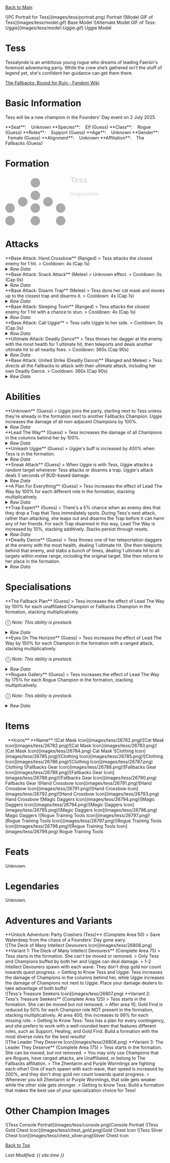 [Back to Main](index.md)

<span class="championPortraitsRow">
    <span class="championPortraitsColumn">
        <span class="championPortraitsImage">
            ![PC Portrait for Tess](images/tess/portrait.png)
        </span>
        <span>
        Portrait
        </span>
    </span>
    <span class="championPortraitsColumn">
        <span class="championPortraitsImage">
            ![Model GIF of Tess](images/tess/model.gif)
        </span>
        <span>
        Base Model
        </span>
    </span>
    <span class="championPortraitsColumn">
        <span class="championPortraitsImage">
            ![Alternate Model GIF of Tess: Uggie](images/tess/model-Uggie.gif)
        </span>
        <span>
        Uggie Model
        </span>
    </span>
</span>

# Tess

Tessalynde is an ambitious young rogue who dreams of leading Faerûn's foremost adventuring party. While the crew she’s gathered isn't the stuff of legend yet, she's confident her guidance can get them there.

[The Fallbacks: Bound for Ruin - Fandom Wiki](https://forgottenrealms.fandom.com/wiki/The_Fallbacks:_Bound_for_Ruin)

# Basic Information

Tess will be a new champion in the Founders' Day event on 2 July 2025.

<span class="champStatsTableColumn">
    <span class="champStatsTableRow">
        <span class="champStatsTableInfoHeader">
            <span style="margin-right:4px;">**Seat**:</span>
        </span>
        <span class="champStatsTableInfoSmall">
            <span style="margin-left:8px;">Unknown</span>
        </span>
    </span>
    <span class="champStatsTableRow">
        <span class="champStatsTableInfoHeader">
            <span style="margin-right:4px;">**Species**:</span>
        </span>
        <span class="champStatsTableInfoSmall">
            <span style="margin-left:8px;">Elf (Guess)</span>
        </span>
    </span>
    <span class="champStatsTableRow">
        <span class="champStatsTableInfoHeader">
            <span style="margin-right:4px;">**Class**:</span>
        </span>
        <span class="champStatsTableInfoSmall">
            <span style="margin-left:8px;">Rogue (Guess)</span>
        </span>
    </span>
    <span class="champStatsTableRow">
        <span class="champStatsTableInfoHeader">
            <span style="margin-right:4px;">**Roles**:</span>
        </span>
        <span class="champStatsTableInfoSmall">
            <span style="margin-left:8px;">Support (Guess)</span>
        </span>
    </span>
    <span class="champStatsTableRow">
        <span class="champStatsTableInfoHeader">
            <span style="margin-right:4px;">**Age**:</span>
        </span>
        <span class="champStatsTableInfoSmall">
            <span style="margin-left:8px;">Unknown</span>
        </span>
    </span>
    <span class="champStatsTableRow">
        <span class="champStatsTableInfoHeader">
            <span style="margin-right:4px;">**Gender**:</span>
        </span>
        <span class="champStatsTableInfoSmall">
            <span style="margin-left:8px;">Female (Guess)</span>
        </span>
    </span>
    <span class="champStatsTableRow">
        <span class="champStatsTableInfoHeader">
            <span style="margin-right:4px;">**Alignment**:</span>
        </span>
        <span class="champStatsTableInfoSmall">
            <span style="margin-left:8px;">Unknown</span>
        </span>
    </span>
    <span class="champStatsTableRow">
        <span class="champStatsTableInfoHeader">
            <span style="margin-right:4px;">**Affiliation**:</span>
        </span>
        <span class="champStatsTableInfoSmall">
            <span style="margin-left:8px;">The Fallbacks (Guess)</span>
        </span>
    </span>
</span>

# Formation

<span class="formationBorder">
    <svg xmlns="http://www.w3.org/2000/svg" id="Tess" fill="#aaa" data-formationName="Tess" data-campaignName="Dragondown" width="300" height="160"><circle cx="175" cy="105" r="15"/><circle cx="175" cy="145" r="15"/><circle cx="135" cy="85" r="15"/><circle cx="95" cy="25" r="15"/><circle cx="95" cy="65" r="15"/><circle cx="95" cy="105" r="15"/><circle cx="95" cy="145" r="15"/><circle cx="55" cy="85" r="15"/><circle cx="15" cy="105" r="15"/><circle cx="15" cy="145" r="15"/><text x="205" y="25" fill="#dcdcdc" font-size="25" font-family="Arial" font-weight="bold">Tess</text><text x="205" y="65" fill="#dcdcdc" font-size="15" font-family="Arial" font-weight="bold">Dragondown</text></svg>
</span>

# Attacks

<div markdown="1" class="abilityBorder"><div markdown="1" class="abilityBorderInner">
**Base Attack: Hand Crossbow** (Ranged)
> Tess attacks the closest enemy for 1 hit.  
> Cooldown: 4s (Cap 1s)
<details><summary><em>Raw Data</em></summary>
<p>
<pre>
{
    "id": 870,
    "name": "Hand Crossbow",
    "description": "Tess attacks the closest enemy for 1 hit.",
    "long_description": "",
    "graphic_id": 0,
    "target": "front",
    "num_targets": 1,
    "aoe_radius": 0,
    "damage_modifier": 1,
    "cooldown": 4,
    "animations": [
        {
            "type": "ranged_attack",
            "projectile": "pd_generic_projectile",
            "shoot_offset_y": -60,
            "shoot_frame": 8,
            "shoot_sound": 149,
            "hit_sound": 133,
            "projectile_details": {
                "hash": "67f52f8a67393eadfdc8ef2193442a04",
                "target_offset_y": 0,
                "projectile_speed": 2250,
                "projectile_graphic_id": 26775
            }
        }
    ],
    "tags": [
        "ranged"
    ],
    "damage_types": [
        "ranged"
    ]
}
</pre>
</p>
</details>
</div></div>

<div markdown="1" class="abilityBorder"><div markdown="1" class="abilityBorderInner">
**Base Attack: Snack Attack** (Melee)
> Unknown effect.  
> Cooldown: 0s (Cap 0s)
<details><summary><em>Raw Data</em></summary>
<p>
<pre>
{
    "id": 871,
    "name": "Snack Attack",
    "description": "",
    "long_description": "",
    "graphic_id": 0,
    "target": "random",
    "num_targets": 1,
    "aoe_radius": 0,
    "damage_modifier": 1,
    "cooldown": 0,
    "animations": [
        {
            "type": "melee_attack",
            "damage_frame": 3
        }
    ],
    "tags": [
        "melee",
        "ignore_cooldown_override"
    ],
    "damage_types": [
        "melee"
    ]
}
</pre>
</p>
</details>
</div></div>

<div markdown="1" class="abilityBorder"><div markdown="1" class="abilityBorderInner">
**Base Attack: Disarm Trap** (Melee)
> Tess dons her cat mask and moves up to the closest trap and disarms it.  
> Cooldown: 4s (Cap 1s)
<details><summary><em>Raw Data</em></summary>
<p>
<pre>
{
    "id": 873,
    "name": "Disarm Trap",
    "description": "Tess dons her cat mask and moves up to the closest trap and disarms it.",
    "long_description": "",
    "graphic_id": 0,
    "target": "none",
    "num_targets": 0,
    "aoe_radius": 0,
    "damage_modifier": 0,
    "cooldown": 4,
    "animations": [
        {
            "type": "melee_attack",
            "no_damage_display": true
        }
    ],
    "tags": [],
    "damage_types": [
        "melee"
    ]
}
</pre>
</p>
</details>
</div></div>

<div markdown="1" class="abilityBorder"><div markdown="1" class="abilityBorderInner">
**Base Attack: Sleeping Toxin** (Ranged)
> Tess attacks the closest enemy for 1 hit with a chance to stun.  
> Cooldown: 4s (Cap 1s)
<details><summary><em>Raw Data</em></summary>
<p>
<pre>
{
    "id": 874,
    "name": "Sleeping Toxin",
    "description": "Tess attacks the closest enemy for 1 hit with a chance to stun.",
    "long_description": "",
    "graphic_id": 0,
    "target": "front",
    "num_targets": 1,
    "aoe_radius": 0,
    "damage_modifier": 1,
    "cooldown": 4,
    "animations": [
        {
            "type": "ranged_attack",
            "projectile": "pd_generic_projectile",
            "shoot_offset_y": -60,
            "shoot_frame": 8,
            "shoot_sound": 149,
            "hit_sound": 133,
            "projectile_details": {
                "hash": "67f52f8a67393eadfdc8ef2193442a04",
                "target_offset_y": 0,
                "projectile_speed": 1850,
                "projectile_graphic_id": 26775
            },
            "stun_on_hit": 5,
            "stun_chance": 20
        }
    ],
    "tags": [
        "ranged"
    ],
    "damage_types": [
        "ranged"
    ]
}
</pre>
</p>
</details>
</div></div>

<div markdown="1" class="abilityBorder"><div markdown="1" class="abilityBorderInner">
**Base Attack: Call Uggie**
> Tess calls Uggie to her side.  
> Cooldown: 0s (Cap 0s)
<details><summary><em>Raw Data</em></summary>
<p>
<pre>
{
    "id": 872,
    "name": "Call Uggie",
    "description": "Tess calls Uggie to her side.",
    "long_description": "Tess calls Uggie to her side.",
    "graphic_id": 26837,
    "target": "none",
    "num_targets": 0,
    "aoe_radius": 0,
    "damage_modifier": 0,
    "cooldown": 0,
    "animations": [
        {
            "type": "call_uggie_ultimate",
            "no_damage_display": true
        }
    ],
    "tags": [
        "ignore_familiar",
        "ignore_cooldown_override"
    ],
    "damage_types": []
}
</pre>
</p>
</details>
</div></div>

<div markdown="1" class="abilityBorder"><div markdown="1" class="abilityBorderInner">
**Ultimate Attack: Deadly Dance**
> Tess throws her dagger at the enemy with the most health for 1 ultimate hit, then teleports and deals another ultimate hit to all nearby foes.  
> Cooldown: 360s (Cap 90s)
<details><summary><em>Raw Data</em></summary>
<p>
<pre>
{
    "id": 875,
    "name": "Deadly Dance",
    "description": "Tess attacks the enemy with the most health, then teleports and attacks all nearby foes.",
    "long_description": "Tess throws her dagger at the enemy with the most health for 1 ultimate hit, then teleports and deals another ultimate hit to all nearby foes.",
    "graphic_id": 26838,
    "target": "highest_health",
    "num_targets": 1,
    "aoe_radius": 150,
    "damage_modifier": 0.03,
    "cooldown": 360,
    "animations": [
        {
            "type": "ultimate_attack",
            "ultimate": "tess",
            "aoe_radius": 150,
            "shoot_offset_y": -35,
            "projectile_details": {
                "hash": "cfefe0019c9bad171d8e039c8b7e80aa",
                "target_offset_y": -10,
                "projectile_speed": 1500,
                "projectile_graphic_id": 26776,
                "rotation_speed": 720,
                "percent_height_offset": 2
            },
            "damage_frame": 8
        }
    ],
    "tags": [
        "ranged",
        "melee",
        "ultimate"
    ],
    "damage_types": []
}
</pre>
</p>
</details>
</div></div>

<div markdown="1" class="abilityBorder"><div markdown="1" class="abilityBorderInner">
**Base Attack: United Strike (Deadly Dance)** (Ranged and Melee)
> Tess directs all the Fallbacks to attack with their ultimate attack, including her own Deadly Dance.  
> Cooldown: 360s (Cap 90s)
<details><summary><em>Raw Data</em></summary>
<p>
<pre>
{
    "id": 877,
    "name": "United Strike (Deadly Dance)",
    "description": "Tess directs all the Fallbacks to make their ultimate attack.",
    "long_description": "Tess directs all the Fallbacks to attack with their ultimate attack, including her own Deadly Dance.",
    "graphic_id": 26839,
    "target": "none",
    "num_targets": 0,
    "aoe_radius": 0,
    "damage_modifier": 0.03,
    "cooldown": 360,
    "animations": [
        {
            "type": "united_strike_ultimate"
        }
    ],
    "tags": [
        "ranged",
        "melee"
    ],
    "damage_types": [
        "ranged",
        "melee"
    ]
}
</pre>
</p>
</details>
</div></div>

# Abilities

<div markdown="1" class="abilityBorder"><div markdown="1" class="abilityBorderInner">
**Unknown** (Guess)
> Uggie joins the party, starting next to Tess unless they're already in the formation next to another Fallbacks Champion. Uggie increases the damage of all non-adjacent Champions by 100%.
<details><summary><em>Raw Data</em></summary>
<p>
<pre>
{
    "id": 2346,
    "flavour_text": "",
    "description": {
        "desc": "Uggie joins the party, starting next to Tess unless they're already in the formation next to another Fallbacks Champion. Uggie increases the damage of all non-adjacent Champions by $(amount)%."
    },
    "effect_keys": [
        {
            "effect_string": "uggie_handler,100",
            "off_when_benched": true,
            "uggie_roaming_disable_index": 1,
            "uggie_priority": 5,
            "use_computed_amount_for_description": true
        },
        {
            "effect_string": "disallow_roaming_familiar_ult_trigger",
            "apply_manually": true
        }
    ],
    "requirements": "",
    "graphic_id": 26837,
    "large_graphic_id": 26837,
    "properties": {
        "is_formation_ability": true,
        "show_incoming": false,
        "owner_use_outgoing_description": true,
        "indexed_effect_properties": true,
        "per_effect_index_bonuses": true,
        "default_bonus_index": 0,
        "retain_on_slot_changed": true
    }
}
</pre>
</p>
</details>
</div></div>

<div markdown="1" class="abilityBorder"><div markdown="1" class="abilityBorderInner">
**Lead The Way** (Guess)
> Tess increases the damage of all Champions in the columns behind her by 100%.
<details><summary><em>Raw Data</em></summary>
<p>
<pre>
{
    "id": 2347,
    "flavour_text": "",
    "description": {
        "desc": "Tess increases the damage of all Champions in the columns behind her by $amount%."
    },
    "effect_keys": [
        {
            "effect_string": "hero_dps_multiplier_mult,100",
            "off_when_benched": true,
            "targets": [
                "behind"
            ]
        }
    ],
    "requirements": "",
    "graphic_id": 26824,
    "large_graphic_id": 26815,
    "properties": {
        "is_formation_ability": true,
        "owner_use_outgoing_description": true,
        "indexed_effect_properties": true,
        "per_effect_index_bonuses": true,
        "default_bonus_index": 0
    }
}
</pre>
</p>
</details>
</div></div>

<div markdown="1" class="abilityBorder"><div markdown="1" class="abilityBorderInner">
**Unleash Uggie** (Guess)
> Uggie's buff is increased by 400% when Tess is in the formation.
<details><summary><em>Raw Data</em></summary>
<p>
<pre>
{
    "id": 2348,
    "flavour_text": "",
    "description": {
        "desc": "Uggie's buff is increased by $amount% when Tess is in the formation"
    },
    "effect_keys": [
        {
            "effect_string": "unleash_uggie_contribution,400",
            "off_when_benched": true
        }
    ],
    "requirements": "",
    "graphic_id": 26827,
    "large_graphic_id": 26820,
    "properties": {
        "is_formation_ability": true,
        "indexed_effect_properties": true,
        "per_effect_index_bonuses": true,
        "default_bonus_index": 0
    }
}
</pre>
</p>
</details>
</div></div>

<div markdown="1" class="abilityBorder"><div markdown="1" class="abilityBorderInner">
**Sneak Attack** (Guess)
> When Uggie is with Tess, Uggie attacks a random target whenever Tess attacks or disarms a trap. Uggie's attack deals 5 seconds of BUD-based damage.
<details><summary><em>Raw Data</em></summary>
<p>
<pre>
{
    "id": 2349,
    "flavour_text": "",
    "description": {
        "desc": "When Uggie is with Tess, Uggie attacks a random target whenever Tess attacks or disarms a trap. Uggie's attack deals $amount seconds of BUD-based damage."
    },
    "effect_keys": [
        {
            "effect_string": "tess_snack_attack_handler,5",
            "off_when_benched": true
        }
    ],
    "requirements": "",
    "graphic_id": 26825,
    "large_graphic_id": 26816,
    "properties": {
        "is_formation_ability": true,
        "show_incoming": false,
        "use_outgoing_description": true,
        "indexed_effect_properties": true,
        "per_effect_index_bonuses": true,
        "default_bonus_index": 0
    }
}
</pre>
</p>
</details>
</div></div>

<div markdown="1" class="abilityBorder"><div markdown="1" class="abilityBorderInner">
**A Plan For Everything** (Guess)
> Tess increases the effect of Lead The Way by 100% for each different role in the formation, stacking multiplicatively.
<details><summary><em>Raw Data</em></summary>
<p>
<pre>
{
    "id": 2350,
    "flavour_text": "",
    "description": {
        "desc": "Tess increases the effect of Lead The Way by $(not_buffed amount)% for each different role in the formation, stacking multiplicatively.",
        "post": {
            "conditions": [
                {
                    "condition": "not static_desc",
                    "desc": "^^Roles In Formation: $(roles)"
                }
            ]
        }
    },
    "effect_keys": [
        {
            "effect_string": "buff_upgrade,100,17316",
            "off_when_benched": true,
            "amount_func": "mult",
            "stack_func": "per_unique_role",
            "stack_title": "Unique Roles",
            "show_bonus": true,
            "amount_updated_listeners": [
                "slot_changed",
                "hero_tags_changed"
            ]
        }
    ],
    "requirements": "",
    "graphic_id": 26823,
    "large_graphic_id": 26814,
    "properties": {
        "is_formation_ability": true,
        "owner_use_outgoing_description": true,
        "indexed_effect_properties": true,
        "per_effect_index_bonuses": true,
        "default_bonus_index": 0
    }
}
</pre>
</p>
</details>
</div></div>

<div markdown="1" class="abilityBorder"><div markdown="1" class="abilityBorderInner">
**Trap Expert** (Guess)
> There's a 5% chance when an enemy dies that they drop a Trap that Tess immediately spots. During Tess's next attack, rather than attacking, she leaps out and disarms the Trap before it can harm any of her friends. For each Trap disarmed in this way, Lead The Way is increased by 10%, stacking additively. Stacks persist through resets.
<details><summary><em>Raw Data</em></summary>
<p>
<pre>
{
    "id": 2351,
    "flavour_text": "",
    "description": {
        "desc": "There's a $chance% chance when an enemy dies that they drop a Trap that Tess immediately spots. During Tess's next attack, rather than attacking, she leaps out and disarms the Trap before it can harm any of her friends. For each Trap disarmed in this way, Lead The Way is increased by $(not_buffed amount___2)%, stacking additively. Stacks persist through resets."
    },
    "effect_keys": [
        {
            "effect_string": "tess_trap_expert_handler",
            "off_when_benched": true,
            "chance": 5
        },
        {
            "effect_string": "buff_upgrade,10,17316",
            "off_when_benched": true,
            "stacks_multiply": false,
            "stacks_on_trigger": "will_manually_stack",
            "stack_title": "Traps Disarmed",
            "show_bonus": true
        },
        {
            "effect_string": "change_base_attack,873",
            "apply_manually": true
        }
    ],
    "requirements": "",
    "graphic_id": 26826,
    "large_graphic_id": 26817,
    "properties": {
        "is_formation_ability": true,
        "owner_use_outgoing_description": true,
        "indexed_effect_properties": true,
        "per_effect_index_bonuses": true,
        "default_bonus_index": 1,
        "retain_on_slot_changed": true
    }
}
</pre>
</p>
</details>
</div></div>

<div markdown="1" class="abilityBorder"><div markdown="1" class="abilityBorderInner">
**Deadly Dance** (Guess)
> Tess throws one of her teleportation daggers at the enemy with the most health, dealing 1 ultimate hit. She then teleports behind that enemy, and stabs a bunch of times, dealing 1 ultimate hit to all targets within melee range, including the original target. She then returns to her place in the formation.
<details><summary><em>Raw Data</em></summary>
<p>
<pre>
{
    "id": 2362,
    "flavour_text": "",
    "description": {
        "desc": "Tess throws one of her teleportation daggers at the enemy with the most health, dealing 1 ultimate hit. She then teleports behind that enemy, and stabs a bunch of times, dealing 1 ultimate hit to all targets within melee range, including the original target. She then returns to her place in the formation."
    },
    "effect_keys": [
        {
            "effect_string": "set_ultimate_attack,875"
        }
    ],
    "requirements": "",
    "graphic_id": 26838,
    "large_graphic_id": 26838,
    "properties": {
        "is_formation_ability": true,
        "owner_use_outgoing_description": true,
        "formation_circle_icon": false,
        "show_outgoing_desc_when_benched": false
    }
}
</pre>
</p>
</details>
</div></div>

# Specialisations

<div markdown="1" class="abilityBorder"><div markdown="1" class="abilityBorderInner">
**The Fallback Plan** (Guess)
> Tess increases the effect of Lead The Way by 100% for each unaffiliated Champion or Fallbacks Champion in the formation, stacking multiplicatively.

<span style="font-size:1.2em;">ⓘ</span> *Note: This ability is prestack.*
<details><summary><em>Raw Data</em></summary>
<p>
<pre>
{
    "id": 2352,
    "flavour_text": "",
    "description": {
        "desc": "Tess increases the effect of Lead The Way by $amount% for each unaffiliated Champion or Fallbacks Champion in the formation, stacking multiplicatively."
    },
    "effect_keys": [
        {
            "effect_string": "pre_stack,100",
            "skip_effect_key_desc": true
        },
        {
            "effect_string": "buff_upgrade,0,17316",
            "off_when_benched": true,
            "amount_expr": "upgrade_amount(17321,0)",
            "amount_func": "mult",
            "stack_func": "per_crusader",
            "stack_func_data": {
                "target_filters": [
                    {
                        "type": "tags",
                        "tags": "fallbacks|unaffiliated"
                    }
                ]
            },
            "amount_updated_listeners": [
                "slot_changed"
            ],
            "stacks_multiply": true,
            "show_bonus": true
        }
    ],
    "requirements": "",
    "graphic_id": 26832,
    "large_graphic_id": 26832,
    "properties": {
        "is_formation_ability": true,
        "spec_option_post_apply_info": "Qualified Champions: $num_stacks___2",
        "owner_use_outgoing_description": true,
        "indexed_effect_properties": true,
        "per_effect_index_bonuses": true,
        "default_bonus_index": 0
    }
}
</pre>
</p>
</details>
</div></div>

<div markdown="1" class="abilityBorder"><div markdown="1" class="abilityBorderInner">
**Eyes On The Horizon** (Guess)
> Tess increases the effect of Lead The Way by 150% for each Champion in the formation with a ranged attack, stacking multiplicatively.

<span style="font-size:1.2em;">ⓘ</span> *Note: This ability is prestack.*
<details><summary><em>Raw Data</em></summary>
<p>
<pre>
{
    "id": 2353,
    "flavour_text": "",
    "description": {
        "desc": "Tess increases the effect of Lead The Way by $amount% for each Champion in the formation with a ranged attack, stacking multiplicatively."
    },
    "effect_keys": [
        {
            "effect_string": "pre_stack,150",
            "skip_effect_key_desc": true
        },
        {
            "effect_string": "buff_upgrade,0,17316",
            "off_when_benched": true,
            "amount_expr": "upgrade_amount(17322,0)",
            "amount_func": "mult",
            "stack_func": "per_crusader",
            "stack_func_data": {
                "target_filters": [
                    {
                        "type": "attack_type",
                        "attack": "ranged"
                    }
                ]
            },
            "amount_updated_listeners": [
                "slot_changed",
                "attack_changed"
            ],
            "stacks_multiply": true,
            "show_bonus": true
        }
    ],
    "requirements": "",
    "graphic_id": 26830,
    "large_graphic_id": 26830,
    "properties": {
        "is_formation_ability": true,
        "spec_option_post_apply_info": "Qualified Champions: $num_stacks___2",
        "owner_use_outgoing_description": true,
        "indexed_effect_properties": true,
        "per_effect_index_bonuses": true,
        "default_bonus_index": 0
    }
}
</pre>
</p>
</details>
</div></div>

<div markdown="1" class="abilityBorder"><div markdown="1" class="abilityBorderInner">
**Rogues Gallery** (Guess)
> Tess increases the effect of Lead The Way by 175% for each Rogue Champion in the formation, stacking multiplicatively.

<span style="font-size:1.2em;">ⓘ</span> *Note: This ability is prestack.*
<details><summary><em>Raw Data</em></summary>
<p>
<pre>
{
    "id": 2354,
    "flavour_text": "",
    "description": {
        "desc": "Tess increases the effect of Lead The Way by $amount% for each Rogue Champion in the formation, stacking multiplicatively."
    },
    "effect_keys": [
        {
            "effect_string": "pre_stack,175",
            "skip_effect_key_desc": true
        },
        {
            "effect_string": "buff_upgrade,0,17316",
            "off_when_benched": true,
            "amount_expr": "upgrade_amount(17323,0)",
            "amount_func": "mult",
            "stack_func": "per_crusader",
            "stack_func_data": {
                "target_filters": [
                    {
                        "type": "tags",
                        "tags": "rogue"
                    }
                ]
            },
            "amount_updated_listeners": [
                "slot_changed"
            ],
            "stacks_multiply": true,
            "show_bonus": true
        }
    ],
    "requirements": "",
    "graphic_id": 26831,
    "large_graphic_id": 26831,
    "properties": {
        "is_formation_ability": true,
        "spec_option_post_apply_info": "Qualified Champions: $num_stacks___2",
        "owner_use_outgoing_description": true,
        "indexed_effect_properties": true,
        "per_effect_index_bonuses": true,
        "default_bonus_index": 0
    }
}
</pre>
</p>
</details>
</div></div>

# Items

<span class="itemTableColumn">
    <span class="itemTableRowHeader">
        <span class="itemTableIcon">
            <span style="margin-left:8px;">**Icons**</span>
        </span>
        <span class="itemTableNameSmall">
            **Name**
        </span>
    </span>
    <span class="itemTableRow">
        <span class="itemTableIcon">
            <span class="itemTableIcon1">![Cat Mask Icon](images/tess/26782.png)</span><span class="itemTableIcon2">![Cat Mask Icon](images/tess/26782.png)</span><span class="itemTableIcon3">![Cat Mask Icon](images/tess/26783.png)</span><span class="itemTableIcon4">![Cat Mask Icon](images/tess/26784.png)</span>
        </span>
        <span class="itemTableNameSmall">
            Cat Mask
        </span>
    </span>
    <span class="itemTableRow">
        <span class="itemTableIcon">
            <span class="itemTableIcon1">![Clothing Icon](images/tess/26785.png)</span><span class="itemTableIcon2">![Clothing Icon](images/tess/26785.png)</span><span class="itemTableIcon3">![Clothing Icon](images/tess/26786.png)</span><span class="itemTableIcon4">![Clothing Icon](images/tess/26787.png)</span>
        </span>
        <span class="itemTableNameSmall">
            Clothing
        </span>
    </span>
    <span class="itemTableRow">
        <span class="itemTableIcon">
            <span class="itemTableIcon1">![Fallbacks Gear Icon](images/tess/26788.png)</span><span class="itemTableIcon2">![Fallbacks Gear Icon](images/tess/26788.png)</span><span class="itemTableIcon3">![Fallbacks Gear Icon](images/tess/26789.png)</span><span class="itemTableIcon4">![Fallbacks Gear Icon](images/tess/26790.png)</span>
        </span>
        <span class="itemTableNameSmall">
            Fallbacks Gear
        </span>
    </span>
    <span class="itemTableRow">
        <span class="itemTableIcon">
            <span class="itemTableIcon1">![Hand Crossbow Icon](images/tess/26791.png)</span><span class="itemTableIcon2">![Hand Crossbow Icon](images/tess/26791.png)</span><span class="itemTableIcon3">![Hand Crossbow Icon](images/tess/26792.png)</span><span class="itemTableIcon4">![Hand Crossbow Icon](images/tess/26793.png)</span>
        </span>
        <span class="itemTableNameSmall">
            Hand Crossbow
        </span>
    </span>
    <span class="itemTableRow">
        <span class="itemTableIcon">
            <span class="itemTableIcon1">![Magic Daggers Icon](images/tess/26794.png)</span><span class="itemTableIcon2">![Magic Daggers Icon](images/tess/26794.png)</span><span class="itemTableIcon3">![Magic Daggers Icon](images/tess/26795.png)</span><span class="itemTableIcon4">![Magic Daggers Icon](images/tess/26796.png)</span>
        </span>
        <span class="itemTableNameSmall">
            Magic Daggers
        </span>
    </span>
    <span class="itemTableRow">
        <span class="itemTableIcon">
            <span class="itemTableIcon1">![Rogue Training Tools Icon](images/tess/26797.png)</span><span class="itemTableIcon2">![Rogue Training Tools Icon](images/tess/26797.png)</span><span class="itemTableIcon3">![Rogue Training Tools Icon](images/tess/26798.png)</span><span class="itemTableIcon4">![Rogue Training Tools Icon](images/tess/26799.png)</span>
        </span>
        <span class="itemTableNameSmall">
            Rogue Training Tools
        </span>
    </span>
</span>

# Feats

Unknown.

# Legendaries

Unknown.

# Adventures and Variants

<div markdown="1" class="abilityBorder"><div markdown="1" class="abilityBorderInner">
**Unlock Adventure: Party Crashers (Tess)** (Complete Area 50)
> Save Waterdeep from the chaos of a Founders' Day gone awry.
</div></div>
<div markdown="1" class="abilityBorder"><div markdown="1" class="abilityBorderInner">
![The Deck of Many Intellect Devourers Icon](images/tess/26806.png) **Variant 1: The Deck of Many Intellect Devourers** (Complete Area 75)
> Tess starts in the formation. She can't be moved or removed.  
> Only Tess and Champions buffed by both her and Uggie can deal damage.  
> 1-2 Intellect Devourers spawn with each wave. They don't drop gold nor count towards quest progress.  
> Getting to Know Tess and Uggie: Tess increases the damage of Champions in the columns behind her, while Uggie increases the damage of Champions not next to Uggie. Place your damage dealers to take advantage of both buffs!
</div></div>
<div markdown="1" class="abilityBorder"><div markdown="1" class="abilityBorderInner">
![Tess's Treasure Seekers Icon](images/tess/26807.png) **Variant 2: Tess's Treasure Seekers** (Complete Area 125)
> Tess starts in the formation. She can be moved but not removed.  
> After area 10, Gold Find is reduced by 50% for each Champion role NOT present in the formation, stacking multiplicatively. At area 400, this increases to 99% for each missing role.  
> Getting to Know Tess: Tess has a plan for every contingency, and she prefers to work with a well-rounded team that features different roles, such as Support, Healing, and Gold Find. Build a formation with the most diverse roles for the best results!
</div></div>
<div markdown="1" class="abilityBorder"><div markdown="1" class="abilityBorderInner">
![The Leader They Deserve Icon](images/tess/26808.png) **Variant 3: The Leader They Deserve** (Complete Area 175)
> Tess starts in the formation. She can be moved, but not removed.  
> You may only use Champions that are Rogues, have ranged attacks, are Unaffiliated, or belong to The Fallbacks affiliation.  
> The Zhentarim and Purple Wormlings are fighting each other! One of each spawn with each wave, their speed is increased by 200%, and they don't drop gold nor count towards quest progress.  
> Whenever you kill Zhentarim or Purple Wormlings, that side gets weaker while the other side gets stronger.  
> Getting to know Tess: Build a formation that makes the best use of your specialization choice for Tess!
</div></div>

# Other Champion Images

<span class="championImagesColumn">
    <span class="championImagesRow">
        <span class="championImagesPortrait">
            ![Tess Console Portrait](images/tess/console.png)Console Portrait
        </span>
    </span>
    <span class="championImagesRow">
        <span class="championImagesChests">
            ![Tess Gold Chest Icon](images/tess/chest_gold.png)Gold Chest Icon
        </span>
        <span class="championImagesChests">
            ![Tess Silver Chest Icon](images/tess/chest_silver.png)Silver Chest Icon
        </span>
    </span>
</span>

[Back to Top](#top)

*Last Modified: {{ site.time }}*